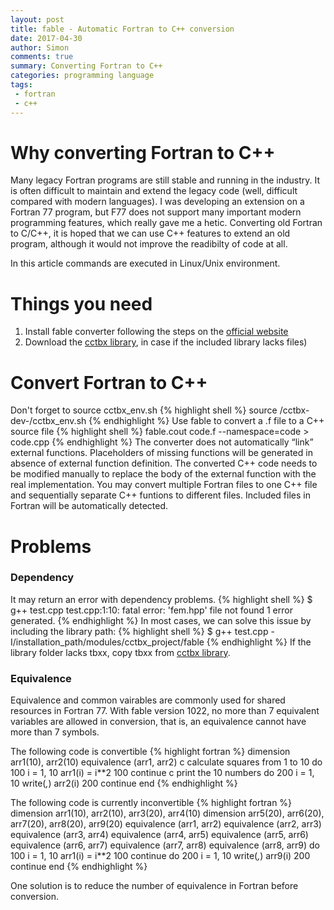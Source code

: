 ```yaml
---
layout: post
title: fable - Automatic Fortran to C++ conversion
date: 2017-04-30 
author: Simon
comments: true
summary: Converting Fortran to C++
categories: programming language
tags: 
 - fortran
 - c++
---
```

# Why converting Fortran to C++
Many legacy Fortran programs are still stable and running in the industry. It is often difficult to maintain and extend the legacy code (well, difficult compared with modern languages). I was developing an extension on a Fortran 77 program, but F77 does not support many important modern programming features, which really gave me a hetic. Converting old Fortran to C/C++, it is hoped that we can use C++ features to extend an old program, although it would not improve the readibilty of code at all. 

In this article commands are executed in Linux/Unix environment.

# Things you need
1. Install fable converter following the steps on the [official website](http://cci.lbl.gov/fable/)
2. Download the [cctbx library](https://github.com/cctbx/cctbx_project), in case if the included library lacks files)

# Convert Fortran to C++
Don't forget to source cctbx_env.sh
{% highlight shell %}
source <installation directory>/cctbx-dev-<version>/cctbx_env.sh
{% endhighlight %}
Use fable to convert a .f file to a C++ source file
{% highlight shell %}
fable.cout code.f --namespace=code > code.cpp
{% endhighlight %}
The converter does not automatically “link” external functions. Placeholders of missing functions will be generated in absence of external function definition. The converted C++ code needs to be modified manually to replace the body of the external function with the real implementation. You may convert multiple Fortran files to one C++ file and sequentially separate C++ funtions to different files. Included files in Fortran will be automatically detected. 

# Problems
### Dependency
It may return an error with dependency problems. 
{% highlight shell %}
$ g++ test.cpp
test.cpp:1:10: fatal error: 'fem.hpp' file not found
1 error generated. 
{% endhighlight %}
In most cases, we can solve this issue by including the library path:
{% highlight shell %}
$ g++ test.cpp -I/installation_path/modules/cctbx_project/fable
{% endhighlight %}
If the library folder lacks tbxx, copy tbxx from [cctbx library](https://github.com/cctbx/cctbx_project). 

### Equivalence
Equivalence and common vairables are commonly used for shared resources in Fortran 77. With fable version 1022, no more than 7 equivalent variables are allowed in conversion, that is, an equivalence cannot have more than 7 symbols. 

The following code is convertible
{% highlight fortran %}
      dimension arr1(10), arr2(10)
      equivalence (arr1, arr2)
c calculate squares from 1 to 10
      do 100 i = 1, 10
        arr1(i) = i**2
  100 continue
c print the 10 numbers
      do 200 i = 1, 10
        write(*,*) arr2(i)
  200 continue
      end
{% endhighlight %}   

The following code is currently inconvertible
{% highlight fortran %}
      dimension arr1(10), arr2(10), arr3(20), arr4(10)
      dimension arr5(20), arr6(20), arr7(20), arr8(20), arr9(20)
      equivalence (arr1, arr2)
      equivalence (arr2, arr3)
      equivalence (arr3, arr4)
      equivalence (arr4, arr5)
      equivalence (arr5, arr6)
      equivalence (arr6, arr7)
      equivalence (arr7, arr8)
      equivalence (arr8, arr9)
      do 100 i = 1, 10
          arr1(i) = i**2
  100 continue
      do 200 i = 1, 10
         write(*,*) arr9(i)
  200 continue
      end
{% endhighlight %}

One solution is to reduce the number of equivalence in Fortran before conversion.


